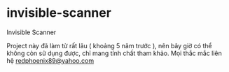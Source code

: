 ﻿invisible-scanner
=================

Invisible Scanner

Project này đã làm từ rất lâu ( khoảng 5 năm trước ), nên bây giờ có thể không còn sử dụng được, chỉ mang tính chất tham khảo. Mọi thắc mắc liên hệ redphoenix89@yahoo.com